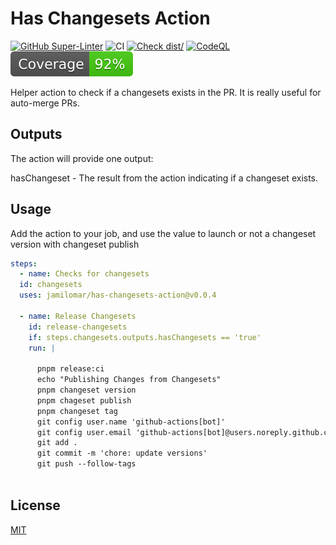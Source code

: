 # Has Changesets Action

[![GitHub Super-Linter](https://github.com/jamilomar/has-changesets-action/actions/workflows/linter.yml/badge.svg)](https://github.com/super-linter/super-linter)
![CI](https://github.com/jamilomar/has-changesets-action/actions/workflows/ci.yml/badge.svg)
[![Check dist/](https://github.com/jamilomar/has-changesets-action/actions/workflows/check-dist.yml/badge.svg)](https://github.com/jamilomar/has-changesets-action/actions/workflows/check-dist.yml)
[![CodeQL](https://github.com/jamilomar/has-changesets-action/actions/workflows/codeql-analysis.yml/badge.svg)](https://github.com/jamilomar/has-changesets-action/actions/workflows/codeql-analysis.yml)
[![Coverage](./badges/coverage.svg)](./badges/coverage.svg)

Helper action to check if a changesets exists in the PR. It is really useful for auto-merge PRs.


## Outputs
The action will provide one output:

hasChangeset - The result from the action indicating if a changeset exists.


## Usage
Add the action to your job, and use the value to launch or not a changeset version with changeset publish 
```yaml
steps:
  - name: Checks for changesets
  id: changesets
  uses: jamilomar/has-changesets-action@v0.0.4

  - name: Release Changesets
    id: release-changesets
    if: steps.changesets.outputs.hasChangesets == 'true'
    run: |

      pnpm release:ci
      echo "Publishing Changes from Changesets"
      pnpm changeset version
      pnpm chageset publish
      pnpm changeset tag
      git config user.name 'github-actions[bot]'
      git config user.email 'github-actions[bot]@users.noreply.github.com'
      git add .
      git commit -m 'chore: update versions'
      git push --follow-tags
          
```
## License

[MIT](./LICENSE)